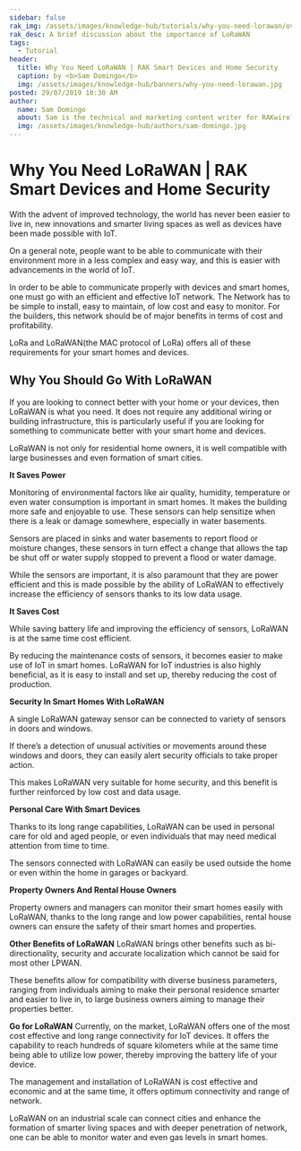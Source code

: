 ```yaml
---
sidebar: false
rak_img: /assets/images/knowledge-hub/tutorials/why-you-need-lorawan/overview.jpg
rak_desc: A brief discussion about the importance of LoRaWAN
tags:
  - Tutorial
header:
  title: Why You Need LoRaWAN | RAK Smart Devices and Home Security
  caption: by <b>Sam Domingo</b>
  img: /assets/images/knowledge-hub/banners/why-you-need-lorawan.jpg
posted: 29/07/2019 10:30 AM
author:
  name: Sam Domingo
  about: Sam is the technical and marketing content writer for RAKwireless. Her passion for writing that manifested in her playwriting and poetry now flows into her in-depth coverage of the IoT community.
  img: /assets/images/knowledge-hub/authors/sam-domingo.jpg
---
```


# Why You Need LoRaWAN | RAK Smart Devices and Home Security

With the advent of improved technology, the world has never been easier to live in, new innovations and smarter living spaces as well as devices have been made possible with IoT.

On a general note, people want to be able to communicate with their environment more in a less complex and easy way, and this is easier with advancements in the world of IoT.

In order to be able to communicate properly with devices and smart homes, one must go with an efficient and effective IoT network. The Network has to be simple to install, easy to maintain, of low cost and easy to monitor. For the builders, this network should be of major benefits in terms of cost and profitability.

LoRa and LoRaWAN(the MAC protocol of LoRa)  offers all of these requirements for your smart homes and devices.

## Why You Should Go With LoRaWAN

If you are looking to connect better with your home or your devices, then LoRaWAN is what you need. It does not require any additional wiring or building infrastructure, this is particularly useful if you are looking for something to communicate better with your smart home and devices.

LoRaWAN is not only for residential home owners, it is well compatible with large businesses and even formation of smart cities.

<b>It Saves Power</b>

Monitoring of environmental factors like air quality, humidity, temperature or even water consumption is important in smart homes. It makes the building more safe and enjoyable to use. These sensors can help sensitize when there is a leak or damage somewhere, especially in water basements.

Sensors are placed in sinks and water basements to report flood or moisture changes, these sensors in turn effect a change that allows the tap be shut off or water supply stopped to prevent a flood or water damage.

While the sensors are important, it is also paramount that they are power efficient and this is made possible by the ability of LoRaWAN to effectively increase the efficiency of sensors thanks to its low data usage.

<b>It Saves Cost</b>

While saving battery life and improving the efficiency of sensors, LoRaWAN is at the same time cost efficient.

By reducing the maintenance costs of sensors, it becomes easier to make use of IoT in smart homes. LoRaWAN for IoT industries is also highly beneficial, as it is easy to install and set up, thereby reducing the cost of production.

<b>Security In Smart Homes With LoRaWAN</b>

A single LoRaWAN gateway sensor can be connected to variety of sensors in doors and windows.

If there’s a detection of unusual activities or movements around these windows and doors, they can easily alert security officials to take proper action.

This makes LoRaWAN very suitable for home security, and this benefit is further reinforced by low cost and data usage.

<b>Personal Care With Smart Devices</b>

Thanks to its long range capabilities, LoRaWAN can be used in personal care for old and aged people, or even individuals that may need medical attention from time to time.

The sensors connected with LoRaWAN can easily be used outside the home or even within the home in garages or backyard.

<b>Property Owners And Rental House Owners</b>

Property owners and managers can monitor their smart homes easily with LoRaWAN, thanks to the long range and low power capabilities, rental house owners can ensure the safety of their smart homes and properties.

<b>Other Benefits of LoRaWAN</b>
LoRaWAN brings other benefits such as bi-directionality, security and accurate localization which cannot be said for most other LPWAN.

These benefits allow for compatibility with diverse business parameters, ranging from individuals aiming to make their personal residence smarter and easier to live in, to large business owners aiming to manage their properties better.

<b>Go for LoRaWAN</b>
Currently, on the market, LoRaWAN offers one of the most cost effective and long range connectivity for IoT devices. It offers the capability to reach hundreds of square kilometers while at the same time being able to utilize low power, thereby improving the battery life of your device.

The management and installation of LoRaWAN is cost effective and economic and at the same time, it offers optimum connectivity and range of network.

LoRaWAN on an industrial scale can connect cities and enhance the formation of smarter living spaces and with deeper penetration of network, one can be able to monitor water and even gas levels in smart homes.

<rk-author />
